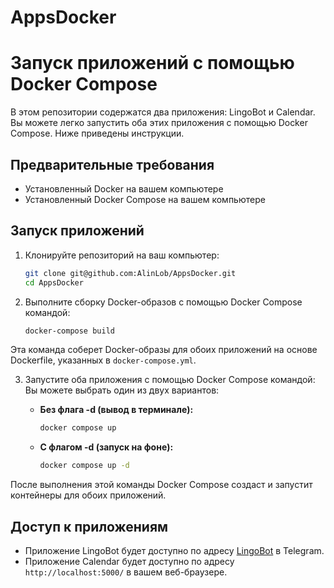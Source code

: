 # AppsDocker

# Запуск приложений с помощью Docker Compose

В этом репозитории содержатся два  приложения: LingoBot и Calendar. Вы можете легко запустить оба этих приложения с помощью Docker Compose. Ниже приведены инструкции.

## Предварительные требования

- Установленный Docker на вашем компьютере
- Установленный Docker Compose на вашем компьютере

## Запуск приложений

1. Клонируйте репозиторий на ваш компьютер:
    ```sh
    git clone git@github.com:AlinLob/AppsDocker.git
    cd AppsDocker
    ```

2. Выполните сборку Docker-образов с помощью Docker Compose командой:

    ```sh
    docker-compose build
    ```

Эта команда соберет Docker-образы для обоих приложений на основе Dockerfile, указанных в `docker-compose.yml`.


3. Запустите оба приложения с помощью Docker Compose командой:
    Вы можете выбрать один из двух вариантов:

   - **Без флага -d (вывод в терминале):**
     ```sh
     docker compose up
     ```

   - **С флагом -d (запуск на фоне):**
     ```sh
     docker compose up -d
     ```

После выполнения этой команды Docker Compose создаст и запустит контейнеры для обоих приложений.


## Доступ к приложениям

- Приложение LingoBot будет доступно по адресу [LingoBot](https://t.me/LingoExpertBot) в Telegram.
- Приложение Calendar будет доступно по адресу `http://localhost:5000/` в вашем веб-браузере.